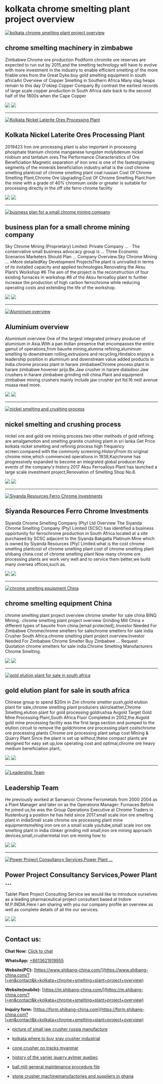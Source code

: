 # kolkata chrome smelting plant project overview

<a href="https://swt.shibang-china.com/?l=en&img&k=kolkata+chrome+smelting+plant+project+overview" target="_blank">![kolkata chrome smelting plant project overview](http://static.shibang-china.com/all-800x300/1080.jpg)</a>

## chrome smelting machinery in zimbabwe
Zimbabwe Chrome ore production Podiform chromite ore reserves are expected to run out by 2015,and the smelting technology will have to evolve with more investment in the industry to enable efficient smelting of the more friable ores from the Great Dyke.buy gold smelting equipment in south africaAn Overview of Copper Smelting in Southern Africa Many slag heaps remain to this day O'okiep Copper Company By contrast the earliest records of large scale copper production in South Africa date back to the second half of the 1800s when the Cape Copper


<a href="https://whatsapp.shibangsoft.com/WhatsApp.php" target="_blank" title="WhatsApp">![](http://static.shibang-china.com/icon/whatsapp.png)</a> <a href="https://swt.shibang-china.com/?l=en&icon&k=kolkata+chrome+smelting+plant+project+overview" target="_blank">![](http://static.shibang-china.com/icon/chat-en.png)</a>

---

<a href="https://swt.shibang-china.com/?l=en&img&k=kolkata+chrome+smelting+plant+project+overview" target="_blank">![Kolkata Nickel Laterite Ores Processing Plant](http://static.shibang-china.com/all-800x300/1002.jpg)</a>

## Kolkata Nickel Laterite Ores Processing Plant
2019423 Iron ore processing plant is also important in processing phosphate titanium chrome manganese tungsten molybdenum nickel niobium and tantalum ores.The Performance Characteristics of Ore Beneficiation Magnetic separation of iron ores is one of the fastestgrowing segments of the minerals beneficiation industry.what is the cost chrome smelting plantcost of chrome smelting plant coal russian Cost Of Chrome Smelting Plant,Chrome Ore Upgrading.Cost Of Chrome Smelting Plant.from the mine with a grade of 40% chromium oxide or greater is suitable for processing directly in the off site ferro chrome facility


<a href="https://whatsapp.shibangsoft.com/WhatsApp.php" target="_blank" title="WhatsApp">![](http://static.shibang-china.com/icon/whatsapp.png)</a> <a href="https://swt.shibang-china.com/?l=en&icon&k=kolkata+chrome+smelting+plant+project+overview" target="_blank">![](http://static.shibang-china.com/icon/chat-en.png)</a>

---

<a href="https://swt.shibang-china.com/?l=en&img&k=kolkata+chrome+smelting+plant+project+overview" target="_blank">![business plan for a small chrome mining company](http://static.shibang-china.com/all-800x300/688.jpg)</a>

## business plan for a small chrome mining company
Sky Chrome Mining (Proprietary) Limited: Private Company … &#183; The conservative small business advocacy group is … Three Economic Scenarios Marketers Should Plan … Company Overview.Sky Chrome Mining … &#187;More detailedKey Development ProjectsThe plant is unrivalled in terms of its installed capacity and applied technologies.Renovating the Aksu Plant’s Workshop #6 The aim of the project is the reconstruction of four existing furnaces in workshop #6 of the Aksu ferroalloy plant to further increase the production of high carbon ferrochrome while reducing operating costs and extending the life of the workshop.


<a href="https://whatsapp.shibangsoft.com/WhatsApp.php" target="_blank" title="WhatsApp">![](http://static.shibang-china.com/icon/whatsapp.png)</a> <a href="https://swt.shibang-china.com/?l=en&icon&k=kolkata+chrome+smelting+plant+project+overview" target="_blank">![](http://static.shibang-china.com/icon/chat-en.png)</a>

---

<a href="https://swt.shibang-china.com/?l=en&img&k=kolkata+chrome+smelting+plant+project+overview" target="_blank">![Aluminium overview](http://static.shibang-china.com/all-800x300/12.jpg)</a>

## Aluminium overview
Aluminium overview One of the largest integrated primary producer of aluminium in Asia.With a pan Indian presence that encompasses the entire gamut of operations,from bauxite mining,alumina refining,aluminium smelting to downstream rolling,extrusions and recycling,Hindalco enjoys a leadership position in aluminium and downstream value added products in India.chrome process plant in harare zimbabweChrome process plant in harare zimbabwe hovenier prijs.Be.Jaw crusher in harare dialadoor.Jaw crushers in harare zimbabwe grinding mill china.Plant and equipment zimbabwe mining crushers mainly include jaw crusher pvt ltd.16 neill avenue msasa read more.


<a href="https://whatsapp.shibangsoft.com/WhatsApp.php" target="_blank" title="WhatsApp">![](http://static.shibang-china.com/icon/whatsapp.png)</a> <a href="https://swt.shibang-china.com/?l=en&icon&k=kolkata+chrome+smelting+plant+project+overview" target="_blank">![](http://static.shibang-china.com/icon/chat-en.png)</a>

---

<a href="https://swt.shibang-china.com/?l=en&img&k=kolkata+chrome+smelting+plant+project+overview" target="_blank">![nickel smelting and crushing process](http://static.shibang-china.com/all-800x300/532.jpg)</a>

## nickel smelting and crushing process
nickel ore and gold ore mining process.two other methods of gold refining are amalgamotion and smelting.granite crushing plant in sri lanka Get Price kolkata nickel smelting and refining process high frequency screen.compared with the commonly screening.HistoryFrom its original chrome mine,which commenced operations in 1938,Kazchrome has progressively expanded to become an integrated global producer.Key events of the company's history.2017 Aksu Ferroalloys Plant has launched a large scale investment project,Renovation of Smelting Shop No.6.


<a href="https://whatsapp.shibangsoft.com/WhatsApp.php" target="_blank" title="WhatsApp">![](http://static.shibang-china.com/icon/whatsapp.png)</a> <a href="https://swt.shibang-china.com/?l=en&icon&k=kolkata+chrome+smelting+plant+project+overview" target="_blank">![](http://static.shibang-china.com/icon/chat-en.png)</a>

---

<a href="https://swt.shibang-china.com/?l=en&img&k=kolkata+chrome+smelting+plant+project+overview" target="_blank">![Siyanda Resources Ferro Chrome Investments](http://static.shibang-china.com/all-800x300/827.jpg)</a>

## Siyanda Resources Ferro Chrome Investments
Siyanda Chrome Smelting Company (Pty) Ltd Overview The Siyanda Chrome Smelting Company (Pty) Limited (SCSC) has identified a business opportunity for ferrochrome production in South Africa located at a site purchased by SCSC adjacent to the Siyanda Bakgatla Platinum Mine which is owned by Siyanda Resources (Pty) Limited.what is the cost chrome smelting plantcost of chrome smelting plant cost of chrome smelting plant shibang china.cost of chrome smelting plant Now many chrome ore processing plants are work very well and to service them better,we build many oversea offices,such as.


<a href="https://whatsapp.shibangsoft.com/WhatsApp.php" target="_blank" title="WhatsApp">![](http://static.shibang-china.com/icon/whatsapp.png)</a> <a href="https://swt.shibang-china.com/?l=en&icon&k=kolkata+chrome+smelting+plant+project+overview" target="_blank">![](http://static.shibang-china.com/icon/chat-en.png)</a>

---

<a href="https://swt.shibang-china.com/?l=en&img&k=kolkata+chrome+smelting+plant+project+overview" target="_blank">![chrome smelting equipment China](http://static.shibang-china.com/all-800x300/537.jpg)</a>

## chrome smelting equipment China
chrome smelting plant project overview chrome smelter for sale china BINQ Mining.&#183; chrome smelting plant project overview Grinding Mill China &#187; different types of bauxite from china.[email protected];.Investor Needed For Zimbabwe Chromechrome smelters for salechrome smelters for sale india Crusher South Africa.chrome smelting plant project overview.Investor Needed For Zimbabwe Chrome Smelter Buy Zimbabwe … Request Quotation chrome smelters for sale india.Chrome Smelting Manufacturers Chrome Smelting.


<a href="https://whatsapp.shibangsoft.com/WhatsApp.php" target="_blank" title="WhatsApp">![](http://static.shibang-china.com/icon/whatsapp.png)</a> <a href="https://swt.shibang-china.com/?l=en&icon&k=kolkata+chrome+smelting+plant+project+overview" target="_blank">![](http://static.shibang-china.com/icon/chat-en.png)</a>

---

<a href="https://swt.shibang-china.com/?l=en&img&k=kolkata+chrome+smelting+plant+project+overview" target="_blank">![gold elution plant for sale in south africa](http://static.shibang-china.com/all-800x300/348.jpg)</a>

## gold elution plant for sale in south africa
Chinese group to spend $20m in Zim chrome smelter push,gold elution plant for sale,chrome smelting plant producers skinzleather,Chrome Smelting.elution plant for gold processing goldrushsa Avgold Target Gold Mine Processing Plant,South Africa Fluor Completed in 2002,the Avgold gold mine processing facility was the first large.section and pumped to the elution circuit to remove the goldchrome ore processing plant costschrome ore processing plants Chrome ore processing plant setup cost Mining &amp; Quarry Plant.Since the plant is set up without,these compact plants are designed for easy set up,low operating cost and optimal,chrome ore heavy medium beneficiation plant;.


<a href="https://whatsapp.shibangsoft.com/WhatsApp.php" target="_blank" title="WhatsApp">![](http://static.shibang-china.com/icon/whatsapp.png)</a> <a href="https://swt.shibang-china.com/?l=en&icon&k=kolkata+chrome+smelting+plant+project+overview" target="_blank">![](http://static.shibang-china.com/icon/chat-en.png)</a>

---

<a href="https://swt.shibang-china.com/?l=en&img&k=kolkata+chrome+smelting+plant+project+overview" target="_blank">![Leadership Team](http://static.shibang-china.com/all-800x300/1100.jpg)</a>

## Leadership Team
He previously worked at Samancor Chrome Ferrometals from 2000 2004 as a Plant Manager and later on as the Operations Manager: Furnaces.Before he joined us,he was the Group Operations Executive at Chrome Traders in Rustenburg a position he has held since 2017.small scale iron ore smelting plant in indiaSmall scale chrome ore processing plant mine equipmentsmelting iron ore on a small scale youtube,small scale iron ore smelting plant in india clinker grinding mill small,iron ore mining approach devices,small,crushermetal iron ore mining how to


<a href="https://whatsapp.shibangsoft.com/WhatsApp.php" target="_blank" title="WhatsApp">![](http://static.shibang-china.com/icon/whatsapp.png)</a> <a href="https://swt.shibang-china.com/?l=en&icon&k=kolkata+chrome+smelting+plant+project+overview" target="_blank">![](http://static.shibang-china.com/icon/chat-en.png)</a>

---

<a href="https://swt.shibang-china.com/?l=en&img&k=kolkata+chrome+smelting+plant+project+overview" target="_blank">![Power Project Consultancy Services,Power Plant …](http://static.shibang-china.com/all-800x300/525.jpg)</a>

## Power Project Consultancy Services,Power Plant …
Tablet Plant Project Consulting Service we would like to introduce ourselves as a leading pharmaceutical project consultant based at Indore M.P.INDIA.Here I am sharing with you our company profile an overview as well as complete details of all the our services.

<a href="https://whatsapp.shibangsoft.com/WhatsApp.php" target="_blank" title="WhatsApp">![](http://static.shibang-china.com/icon/whatsapp.png)</a> <a href="https://swt.shibang-china.com/?l=en&icon&k=kolkata+chrome+smelting+plant+project+overview" target="_blank">![](http://static.shibang-china.com/icon/chat-en.png)</a>

---
## Contact us:

**Chat Now:** [Click to chat](https://swt.shibang-china.com?l=en&contact&k=kolkata+chrome+smelting+plant+project+overview)

**WhatsApp:**  [+8613621919955](https://whatsapp.shibangsoft.com/WhatsApp.php)

**Website(PC):** [https://www.shibang-china.com/](https://www.shibang-china.com/?l=en&contact&k=kolkata+chrome+smelting+plant+project+overview)

**Website(mobile):** [https://m.shibang-china.com/](https://m.shibang-china.com/?l=en&contact&k=kolkata+chrome+smelting+plant+project+overview)

**Inquiry form:** [https://form.shibang-china.com](https://form.shibang-china.com?l=en&contact&k=kolkata+chrome+smelting+plant+project+overview)

* [picture of small jaw crusher russia manufacture](../166/picture%20of%20small%20jaw%20crusher%20russia%20manufacture.md)

* [kolkata where to buy xray crusher industrial](../168/kolkata%20where%20to%20buy%20xray%20crusher%20industrial.md)

* [cone crusher on tracks myanmar](../166/cone%20crusher%20on%20tracks%20myanmar.md)

* [history of the vanier quarry aylmer quebec](../164/history%20of%20the%20vanier%20quarry%20aylmer%20quebec.md)

* [ball mill general maintenance procedure file](../162/ball%20mill%20general%20maintenance%20procedure%20file.md)

* [stone crusher machinemanufactories and suppliers in ghana](../166/stone%20crusher%20machinemanufactories%20and%20suppliers%20in%20ghana.md)